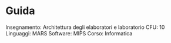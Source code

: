 # Guida

Insegnamento: Architettura degli elaboratori e laboratorio 
CFU: 10
Linguaggi: MARS
Software: MIPS
Corso: Informatica
